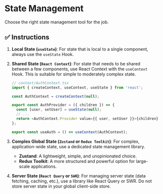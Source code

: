 
# State Management

Choose the right state management tool for the job.

## ✅ **Instructions**

1.  **Local State (`useState`)**: For state that is local to a single component, always use the `useState` Hook.

2.  **Shared State (`React Context`)**: For state that needs to be shared between a few components, use React Context with the `useContext` Hook. This is suitable for simple to moderately complex state.

    ```typescript
    // context/AuthContext.tsx
    import { createContext, useContext, useState } from 'react';

    const AuthContext = createContext(null);

    export const AuthProvider = ({ children }) => {
      const [user, setUser] = useState(null);
      // ...
      return <AuthContext.Provider value={{ user, setUser }}>{children}</AuthContext.Provider>;
    };

    export const useAuth = () => useContext(AuthContext);
    ```

3.  **Complex Global State (`Zustand` or `Redux Toolkit`)**: For complex, application-wide state, use a dedicated state management library.
    -   **Zustand**: A lightweight, simple, and unopinionated choice.
    -   **Redux Toolkit**: A more structured and powerful option for large-scale applications.

4.  **Server State (`React Query` or `SWR`)**: For managing server state (data fetching, caching, etc.), use a library like React Query or SWR. Do not store server state in your global client-side store.
